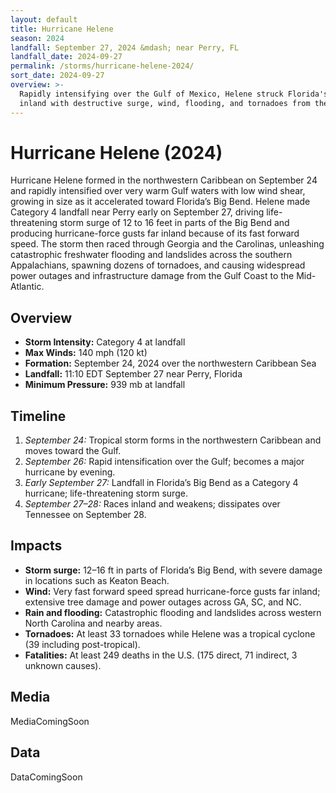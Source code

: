 ```yaml
---
layout: default
title: Hurricane Helene
season: 2024
landfall: September 27, 2024 &mdash; near Perry, FL
landfall_date: 2024-09-27
permalink: /storms/hurricane-helene-2024/
sort_date: 2024-09-27
overview: >-
  Rapidly intensifying over the Gulf of Mexico, Helene struck Florida's Big Bend as a Category 4 hurricane before racing
  inland with destructive surge, wind, flooding, and tornadoes from the Gulf Coast to the Appalachians.
---
```


# Hurricane Helene (2024)

Hurricane Helene formed in the northwestern Caribbean on September 24 and rapidly intensified over very warm Gulf waters with low wind shear, growing in size as it accelerated toward Florida’s Big Bend. Helene made Category 4 landfall near Perry early on September 27, driving life-threatening storm surge of 12 to 16 feet in parts of the Big Bend and producing hurricane-force gusts far inland because of its fast forward speed. The storm then raced through Georgia and the Carolinas, unleashing catastrophic freshwater flooding and landslides across the southern Appalachians, spawning dozens of tornadoes, and causing widespread power outages and infrastructure damage from the Gulf Coast to the Mid-Atlantic.

## Overview

- **Storm Intensity:** Category 4 at landfall
- **Max Winds:** 140 mph (120 kt)
- **Formation:** September 24, 2024 over the northwestern Caribbean Sea
- **Landfall:** 11:10 EDT September 27 near Perry, Florida
- **Minimum Pressure:** 939 mb at landfall

## Timeline

1. *September 24:* Tropical storm forms in the northwestern Caribbean and moves toward the Gulf.
2. *September 26:* Rapid intensification over the Gulf; becomes a major hurricane by evening.
3. *Early September 27:* Landfall in Florida’s Big Bend as a Category 4 hurricane; life-threatening storm surge.
4. *September 27–28:* Races inland and weakens; dissipates over Tennessee on September 28.

## Impacts

- **Storm surge:** 12–16 ft in parts of Florida’s Big Bend, with severe damage in locations such as Keaton Beach.
- **Wind:** Very fast forward speed spread hurricane-force gusts far inland; extensive tree damage and power outages across GA, SC, and NC.
- **Rain and flooding:** Catastrophic flooding and landslides across western North Carolina and nearby areas.
- **Tornadoes:** At least 33 tornadoes while Helene was a tropical cyclone (39 including post-tropical).
- **Fatalities:** At least 249 deaths in the U.S. (175 direct, 71 indirect, 3 unknown causes).

## Media

MediaComingSoon

## Data

DataComingSoon
